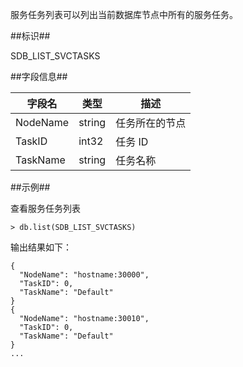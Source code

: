 

服务任务列表可以列出当前数据库节点中所有的服务任务。

##标识##

SDB_LIST_SVCTASKS

##字段信息##

| 字段名    | 类型         | 描述                                   |
| --------- | ------------ | -------------------------------------- |
| NodeName  | string       | 任务所在的节点                         |
| TaskID | int32      |  任务 ID                        |
| TaskName      | string       | 任务名称           |

##示例##

查看服务任务列表

```lang-javascript
> db.list(SDB_LIST_SVCTASKS)
```

输出结果如下：

```lang-json
{
  "NodeName": "hostname:30000",
  "TaskID": 0,
  "TaskName": "Default"
}
{
  "NodeName": "hostname:30010",
  "TaskID": 0,
  "TaskName": "Default"
}
...
```
